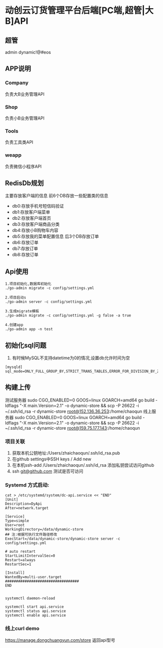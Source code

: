 # 动创云订货管理平台后端[PC端,超管|大B]API
## 超管
admin
dynamic!@#eos

## APP说明
### Company
负责大B业务管理API
### Shop
负责小B业务管理API
### Tools
负责工具类API
### weapp
负责微信小程序API
## RedisDb规划
主要存放客户端的信息
前6个DB存放一些配置类的信息
* db0:存放手机号短信码验证
* db1:存放客户端菜单
* db2:存放客户端首页
* db3:存放客户端商品分类
* db4:存放小B购物车内容
* db5:存放我的菜单配置信息
后3个DB存放订单
* db6:存放订单
* db7:存放订单
* db8:存放订单
## Api使用
```shell
1.项目初始化,数据库初始化
./go-admin migrate -c config/settings.yml

2.项目启动s
./go-admin server -c config/settings.yml

3.生成migrate模板
./go-admin migrate -c config/settings.yml -g false -a true

4.创建app
./go-admin app -n test

```
## 初始化sql问题
1. 有时候MySQL不支持datetime为0的情况,设置db允许时间为空
```shell
[mysqld]
sql_mode=ONLY_FULL_GROUP_BY,STRICT_TRANS_TABLES,ERROR_FOR_DIVISION_BY_ZERO,NO_ENGINE_SUBSTITUTION

```
## 构建上传
测试服务器
sudo CGO_ENABLED=0 GOOS=linux GOARCH=amd64 go build -ldflags "-X main.Version=2.1"  -o dynamic-store  && scp -P 26622 -i ~/.ssh/id_rsa -r dynamic-store root@152.136.36.253:/home/chaoqun
线上服务器
sudo CGO_ENABLED=0 GOOS=linux GOARCH=amd64 go build -ldflags "-X main.Version=2.1"  -o dynamic-store  && scp -P 26622 -i ~/.ssh/id_rsa -r dynamic-store root@159.75.177.143:/home/chaoqun
### 项目关联
1. 获取本机公钥地址:/Users/zhaichaoqun/.ssh/id_rsa.pub
2. 在github settings中SSH keys / Add new
3. 在本机ssh-add /Users/zhaichaoqun/.ssh/id_rsa 添加私钥尝试访问github
4.  ssh git@github.com 测试是否可访问
### Systemd 方式启动:
```shell
cat > /etc/systemd/system/dc-api.service << "END"
[Unit]
Description=DyApi
After=network.target

[Service]
Type=simple
User=root
WorkingDirectory=/data/dynamic-store
## 注:根据可执行文件路径修改
ExecStart=/data/dynamic-store/dynamic-store server -c config/settings.yml

# auto restart
StartLimitIntervalSec=0
Restart=always
RestartSec=1

[Install]
WantedBy=multi-user.target
##################################
END


systemctl daemon-reload

systemctl start api.service
systemctl status api.service
systemctl enable api.service

```

### 线上curl demo
https://manage.dongchuangyun.com/store
返回api型号 